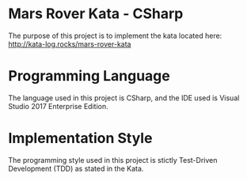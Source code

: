 # Mars Rover Kata - CSharp

The purpose of this project is to implement the kata located here: http://kata-log.rocks/mars-rover-kata

# Programming Language
The language used in this project is CSharp, and the IDE used is Visual Studio 2017 Enterprise Edition.

# Implementation Style
The programming style used in this project is stictly Test-Driven Development (TDD) as stated in the Kata.